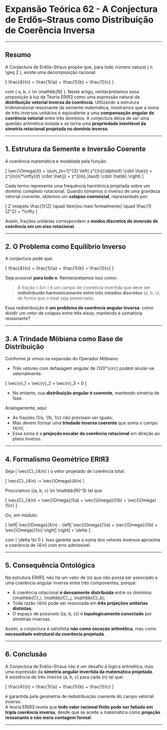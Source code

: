 # Expansão Teórica 62 - A Conjectura de Erdős–Straus como Distribuição de Coerência Inversa

---

## Resumo

A Conjectura de Erdős–Straus propõe que, para todo número natural \( n \geq 2 \), existe uma decomposição racional:

\[
\frac{4}{n} = \frac{1}{a} + \frac{1}{b} + \frac{1}{c}
\]

com \( a, b, c \in \mathbb{N} \). Neste artigo, reinterpretamos essa proposição à luz da Teoria ERIЯƎ como uma expressão natural da **distribuição vetorial inversa da coerência**. Utilizando a estrutura tridimensional ressonante da semente matemática, mostramos que a soma de três inversos unitários é equivalente a uma **compensação angular de coerência vetorial** entre três domínios. A conjectura deixa de ser uma questão aritmética isolada e se torna uma **propriedade inevitável da simetria rotacional projetada no domínio inverso**.

---

## 1. Estrutura da Semente e Inversão Coerente

A coerência matemática é modelada pela função:

\[
\vec{\Omega}(t) = \sum_{n=1}^{3} \left( z^{(n)}_\alpha(t) \cdot \hat{i} + z^{(n)}_{*\infty}(t) \cdot \hat{j} + z^{(n)}_\tau(t) \cdot \hat{k} \right)
\]

Cada termo representa uma frequência harmônica projetada sobre um domínio complexo rotacional. Quando tomamos o inverso de uma grandeza vetorial coerente, obtemos um **colapso coerencial**, representado por:

\[
Z \mapsto \frac{1}{Z} \quad \text{ou mais formalmente} \quad \frac{1}{Z^2} = *\infty
\]

Assim, frações unitárias correspondem a **modos discretos de inversão de coerência em um eixo rotacional**.

---

## 2. O Problema como Equilíbrio Inverso

A conjectura pede que:

\[
\frac{4}{n} = \frac{1}{a} + \frac{1}{b} + \frac{1}{c}
\]

Seja possível **para todo n**. Reinterpretamos isso como:

> A fração \( 4/n \) é um campo de coerência invertida que deve ser **redistribuído harmonicamente entre três estados discretos** \(a, b, c\), de forma que o total seja preservado.

Essa redistribuição é **um problema de coerência angular inversa**: como dividir um vetor de colapso entre três eixos, mantendo a somatória ressonante?

---

## 3. A Trindade Möbiana como Base de Distribuição

Conforme já vimos na expansão do Operador Möbiano:

- Três vetores com defasagem angular de \(120^\circ\) podem anular-se vetorialmente:
  
\[
\vec{v}_1 + \vec{v}_2 + \vec{v}_3 = 0
\]

- No entanto, sua **distribuição angular é coerente**, mantendo simetria de fase.

Analogamente, aqui:

- As frações \(1/a, 1/b, 1/c\) não precisam ser iguais;
- Mas devem formar uma **trindade inversa coerente** que soma o campo \(4/n\);
- Essa soma é a **projeção escalar da coerência rotacional** em direção ao plano inverso.

---

## 4. Formalismo Geométrico ERIЯƎ

Seja \( \vec{C}_{4/n} \) o vetor projetado de coerência total:

\[
\vec{C}_{4/n} := \vec{\Omega}(4/n)
\]

Procuramos \((a, b, c) \in \mathbb{N}^3\) tal que:

\[
\vec{C}_{4/n} = \vec{\Omega}(1/a) + \vec{\Omega}(1/b) + \vec{\Omega}(1/c)
\]

Ou, em módulo:

\[
\left\| \vec{\Omega}(4/n) - \left[ \vec{\Omega}(1/a) + \vec{\Omega}(1/b) + \vec{\Omega}(1/c) \right] \right\| < \delta
\]

com \( \delta \to 0 \). Isso garante que a soma dos vetores inversos aproxima a coerência de \(4/n\) com erro admissível.

---

## 5. Consequência Ontológica

Na estrutura ERIЯƎ, não há um valor de \(n\) que não possa ser associado a uma coerência angular inversa entre três componentes, porque:

- A coerência rotacional **é densamente distribuída** entre os domínios \(\mathbb{C}_i, \mathbb{C}_j, \mathbb{C}_k\);
- Toda razão \(4/n\) pode ser ressonada em **três projeções unitárias distintas**;
- O espaço de possíveis \((a, b, c)\) é **topologicamente conectado** por simetrias inversas.

Assim, a conjectura é satisfeita **não como exceção aritmética**, mas como **necessidade estrutural da coerência projetada**.

---

## 6. Conclusão

A Conjectura de Erdős–Straus não é um desafio à lógica aritmética, mas uma expressão da **simetria angular invertida da matemática projetada**.  
A existência de três inteiros \(a, b, c\) para cada \(n\) tal que:

\[
\frac{4}{n} = \frac{1}{a} + \frac{1}{b} + \frac{1}{c}
\]

é garantida pela geometria de redistribuição coerente do campo vetorial inverso.  
A teoria ERIЯƎ revela que **todo valor racional finito pode ser fatiado em tripla coerência inversa**, desde que se aceite a matemática como **projeção ressonante e não mera contagem formal**.

---
